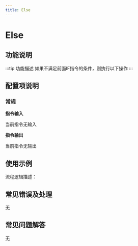 ```yaml
---
title: Else
---
```


# Else

## 功能说明

:::tip 功能描述
如果不满足前面IF指令的条件，则执行以下操作
:::

## 配置项说明

### 常规

**指令输入**

当前指令无输入


**指令输出**

当前指令无输出

## 使用示例

流程逻辑描述：

## 常见错误及处理

无

## 常见问题解答

无

